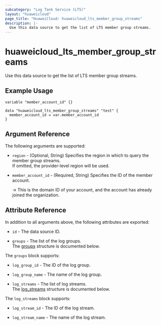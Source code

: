 ```yaml
---
subcategory: "Log Tank Service (LTS)"
layout: "huaweicloud"
page_title: "HuaweiCloud: huaweicloud_lts_member_group_streams"
description: |-
  Use this data source to get the list of LTS member group streams.
---
```


# huaweicloud_lts_member_group_streams

Use this data source to get the list of LTS member group streams.

## Example Usage

```hcl
variable "member_account_id" {}

data "huaweicloud_lts_member_group_streams" "test" {
  member_account_id = var.member_account_id
}
```

## Argument Reference

The following arguments are supported:

* `region` - (Optional, String) Specifies the region in which to query the member group streams.  
  If omitted, the provider-level region will be used.

* `member_account_id` - (Required, String) Specifies the ID of the member account.

  -> This is the domain ID of your account, and the account has already joined the organization.

## Attribute Reference

In addition to all arguments above, the following attributes are exported:

* `id` - The data source ID.

* `groups` - The list of the log groups.  
  The [groups](#member_group_streams_groups) structure is documented below.

<a name="member_group_streams_groups"></a>
The `groups` block supports:

* `log_group_id` - The ID of the log group.

* `log_group_name` - The name of the log group.

* `log_streams` - The list of log streams.  
  The [log_streams](#member_group_streams_log_streams) structure is documented below.

<a name="member_group_streams_log_streams"></a>
The `log_streams` block supports:

* `log_stream_id` - The ID of the log stream.

* `log_stream_name` - The name of the log stream.

